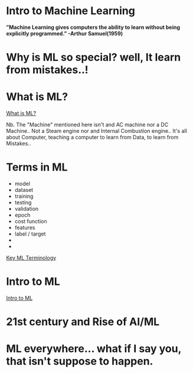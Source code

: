 # Intro to Machine Learning

**”Machine Learning gives computers the ability to learn without being explicitly programmed.” -Arthur Samuel(1959)**

# Why is ML so special? well, It learn from mistakes..! 

# What is ML?
[What is ML?](https://docs.google.com/presentation/d/1I91hRJ-MZwuH-MZJNKJUBj7Pf4dQ9886AnUkvEWabNI/edit?usp=sharing)

Nb. The "Machine" mentioned here isn't and AC machine nor a DC Machine..
    Not a Steam engine nor and Internal Combustion engine..
    It's all about Computer, teaching a computer to learn from Data, to learn from Mistakes..

# Terms in ML

* model
* dataset
* training
* testing
* validation
* epoch
* cost function
* features
* label / target
* 
*

[Key ML Terminology](https://developers.google.com/machine-learning/glossary/)

# Intro to ML
[Intro to ML](https://docs.google.com/presentation/d/1gvPdU1bMKrgd7wFUvkhLyfi9uip5VNUq2rF0sZCosd0/edit?usp=sharing)

# 21st century and Rise of AI/ML

# ML everywhere... what if I say you, that isn't suppose to happen.

